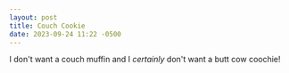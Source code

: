 ```yaml
---
layout: post
title: Couch Cookie
date: 2023-09-24 11:22 -0500
---
```


I don't want a couch muffin and I *certainly* don't want a butt cow coochie!

